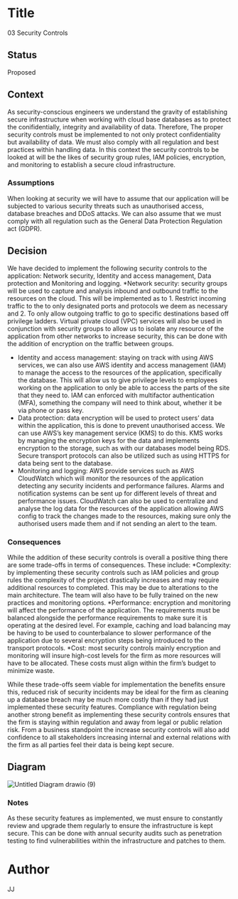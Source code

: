 # Title
03 Security Controls 

## Status
Proposed

## Context
As security-conscious engineers we understand the gravity of establishing secure infrastructure when working with cloud base databases as to protect the conifidentially, integrity and availability of data. Therefore, The proper security controls must be implemented to not only protect confidentiality but availability of data. We must also comply with all regulation and best practices within handling data. In this context the security controls to be looked at will be the likes of security group rules, IAM policies, encryption, and monitoring to establish a secure cloud infrastructure.

### Assumptions
When looking at security we will have to assume that our application will be subjected to various security threats such as unauthorised access, database breaches and DDoS attacks. We can also assume that we must comply with all regulation such as the General Data Protection Regulation act (GDPR). 

## Decision
We have decided to implement the following security controls to the application: Network security, Identity and access management, Data protection and Monitoring and logging.
*Network security: security groups will be used to capture and analysis inbound and outbound traffic to the resources on the cloud. This will be implemented as to 1. Restrict incoming traffic to the to only designated ports and protocols we deem as necessary and 2. To only allow outgoing traffic to go to specific destinations based off privilege ladders. Virtual private cloud (VPC) services will also be used in conjunction with security groups to allow us to isolate any resource of the application from other networks to increase security, this can be done with the addition of encryption on the traffic between groups.
* Identity and access management: staying on track with using AWS services, we can also use AWS identity and access management (IAM) to manage the access to the resources of the application, specifically the database. This will allow us to give privilege levels to employees working on the application to only be able to access the parts of the site that they need to. IAM can enforced with multifactor authentication (MFA), something the company will need to think about, whether it be via phone or pass key.
* Data protection: data encryption will be used to protect users’ data within the application, this is done to prevent unauthorised access. We can use AWS’s key management service (KMS) to do this. KMS works by managing the encryption keys for the data and implements encryption to the storage, such as with our databases model being RDS. Secure transport protocols can also be utilized such as using HTTPS for data being sent to the database.
* Monitoring and logging: AWS provide services such as AWS CloudWatch which will monitor the resources of the application detecting any security incidents and performance failures. Alarms and notification systems can be sent up for different levels of threat and performance issues. CloudWatch can also be used to centralize and analyse the log data for the resources of the application allowing AWS config to track the changes made to the resources, making sure only the authorised users made them and if not sending an alert to the team.

### Consequences
While the addition of these security controls is overall a positive thing there are some trade-offs in terms of consequences. These include:
*Complexity: by implementing these security controls such as IAM policies and group rules the complexity of the project drastically increases and may require additional resources to completed. This may be due to alterations to the main architecture. The team will also have to be fully trained on the new practices and monitoring options.
*Performance: encryption and monitoring will affect the performance of the application. The requirements must be balanced alongside the performance requirements to make sure it is operating at the desired level. For example, caching and load balancing may be having to be used to counterbalance to slower performance of the application due to several encryption steps being introduced to the transport protocols.
*Cost: most security controls mainly encryption and monitoring will insure high-cost levels for the firm as more resources will have to be allocated. These costs must align within the firm’s budget to minimize waste.

While these trade-offs seem viable for implementation the benefits ensure this, reduced risk of security incidents may be ideal for the firm as cleaning up a database breach may be much more costly than if they had just implemented these security features. Compliance with regulation being another strong benefit as implementing these security controls ensures that the firm is staying within regulation and away from legal or public relation risk. From a business standpoint the increase security controls will also add confidence to all stakeholders increasing internal and external relations with the firm as all parties feel their data is being kept secure.

## Diagram
![Untitled Diagram drawio (9)](https://user-images.githubusercontent.com/118286503/232553190-902a791b-c851-4e0f-864c-806c2752a476.png)


### Notes
As these security features as implemented, we must ensure to constantly review and upgrade them regularly to ensure the infrastructure is kept secure. This can be done with annual security audits such as penetration testing to find vulnerabilities within the infrastructure and patches to them. 

# Author 
JJ 
